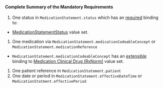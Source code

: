 #### Complete Summary of the Mandatory Requirements


1.  One status in `MedicationStatement.status` which has an [required](http://hl7.org/fhir/2017Jan/terminologies.html#required) binding to:
-   [MedicationStatementStatus] value set.
1.  One medication via `MedicationStatement.medicationCodeableConcept` or `MedicationStatement.medicationReference`   
-  `MedicationStatement.medicationCodeableConcept` has an [extensible](http://hl7.org/fhir/2017Jan/terminologies.html#extensible) binding to [Medication Clinical Drug (RxNorm)] value set.
1.  One patient reference in `MedicationStatement.patient`
1.  One date or period in `MedicationStatement.effectiveDateTime` or `MedicationStatment.effectivePeriod`


  [Medication Clinical Drug (RxNorm)]: valueset-daf-medication-codes.html
  [MedicationOrderStatus]: http://hl7.org/fhir/2017Jan/valueset-medication-order-status.html
[MedicationStatementStatus]: http://hl7.org/fhir/2017Jan/valueset-medication-statement-status.html


